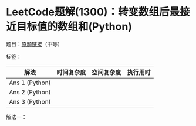 # LeetCode题解(1300)：转变数组后最接近目标值的数组和(Python)

题目：[原题链接](https://leetcode-cn.com/problems/sum-of-mutated-array-closest-to-target/)（中等）

标签：

| 解法           | 时间复杂度 | 空间复杂度 | 执行用时 |
| -------------- | ---------- | ---------- | -------- |
| Ans 1 (Python) |            |            |          |
| Ans 2 (Python) |            |            |          |
| Ans 3 (Python) |            |            |          |

解法一：

